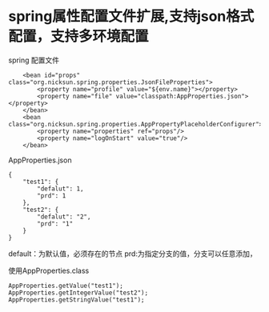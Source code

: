 spring属性配置文件扩展,支持json格式配置，支持多环境配置
===============

spring 配置文件

```
    <bean id="props" class="org.nicksun.spring.properties.JsonFileProperties">
        <property name="profile" value="${env.name}"></property>
        <property name="file" value="classpath:AppProperties.json"></property>
    </bean>
    <bean class="org.nicksun.spring.properties.AppPropertyPlaceholderConfigurer">
        <property name="properties" ref="props"/>
        <property name="logOnStart" value="true"/>
    </bean>
```
AppProperties.json

```
{
	"test1": {
		"defalut": 1,
		"prd": 1
	},
	"test2": {
		"defalut": "2",
		"prd": "1"
	}
}
```
default：为默认值，必须存在的节点 prd:为指定分支的值，分支可以任意添加，


使用AppProperties.class

```
AppProperties.getValue("test1");
AppProperties.getIntegerValue("test2");
AppProperties.getStringValue("test1");
```
